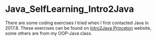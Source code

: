 # Java_SelfLearning_Intro2Java

There are some coding exercises I tried when I first contacted Java in 2017.8. These exercises can be found on [Intro2Java Princeton](https://introcs.cs.princeton.edu) website, some others are from my OOP-Java class.


